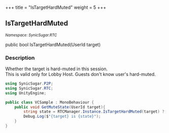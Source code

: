 +++
title = "IsTargetHardMuted"
weight = 5
+++
## IsTargetHardMuted
<small>*Namespace: SynicSugar.RTC*</small>

public bool IsTargetHardMuted(UserId target) 


### Description
Whether the target is hard-muted in this session.<br>
This is valid only for Lobby Host. Guests don't know user's hard-muted.


```cs
using SynicSugar.P2P;
using SynicSugar.RTC;
using UnityEngine;

public class VCSample : MonoBehaviour {
    public void GetMuteState(UserId target){
        string state = RTCManager.Instance.IsTargetHardMuted(target) ? "Muted" : " NotMuted";
        Debug.Log($"{target} is {state}");
    }
}
```
